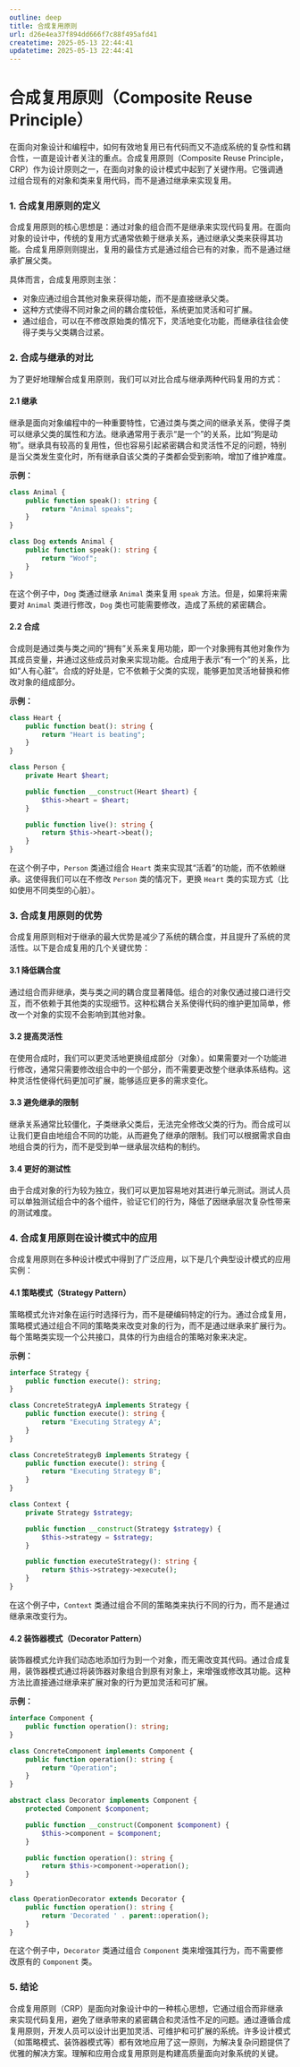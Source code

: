 ```yaml
---
outline: deep
title: 合成复用原则
url: d26e4ea37f894dd666f7c88f495afd41
createtime: 2025-05-13 22:44:41
updatetime: 2025-05-13 22:44:41
---
```


# 合成复用原则（Composite Reuse Principle）

在面向对象设计和编程中，如何有效地复用已有代码而又不造成系统的复杂性和耦合性，一直是设计者关注的重点。合成复用原则（Composite Reuse Principle，CRP）作为设计原则之一，在面向对象的设计模式中起到了关键作用。它强调通过组合现有的对象和类来复用代码，而不是通过继承来实现复用。

### 1. **合成复用原则的定义**

合成复用原则的核心思想是：通过对象的组合而不是继承来实现代码复用。在面向对象的设计中，传统的复用方式通常依赖于继承关系，通过继承父类来获得其功能。合成复用原则则提出，复用的最佳方式是通过组合已有的对象，而不是通过继承扩展父类。

具体而言，合成复用原则主张：
- 对象应通过组合其他对象来获得功能，而不是直接继承父类。
- 这种方式使得不同对象之间的耦合度较低，系统更加灵活和可扩展。
- 通过组合，可以在不修改原始类的情况下，灵活地变化功能，而继承往往会使得子类与父类耦合过紧。

### 2. **合成与继承的对比**

为了更好地理解合成复用原则，我们可以对比合成与继承两种代码复用的方式：

#### 2.1 继承

继承是面向对象编程中的一种重要特性，它通过类与类之间的继承关系，使得子类可以继承父类的属性和方法。继承通常用于表示“是一个”的关系，比如“狗是动物”。继承具有较高的复用性，但也容易引起紧密耦合和灵活性不足的问题，特别是当父类发生变化时，所有继承自该父类的子类都会受到影响，增加了维护难度。

**示例：**
```php
class Animal {
    public function speak(): string {
        return "Animal speaks";
    }
}

class Dog extends Animal {
    public function speak(): string {
        return "Woof";
    }
}
```

在这个例子中，`Dog` 类通过继承 `Animal` 类来复用 `speak` 方法。但是，如果将来需要对 `Animal` 类进行修改，`Dog` 类也可能需要修改，造成了系统的紧密耦合。

#### 2.2 合成

合成则是通过类与类之间的“拥有”关系来复用功能，即一个对象拥有其他对象作为其成员变量，并通过这些成员对象来实现功能。合成用于表示“有一个”的关系，比如“人有心脏”。合成的好处是，它不依赖于父类的实现，能够更加灵活地替换和修改对象的组成部分。

**示例：**
```php
class Heart {
    public function beat(): string {
        return "Heart is beating";
    }
}

class Person {
    private Heart $heart;

    public function __construct(Heart $heart) {
        $this->heart = $heart;
    }

    public function live(): string {
        return $this->heart->beat();
    }
}
```

在这个例子中，`Person` 类通过组合 `Heart` 类来实现其“活着”的功能，而不依赖继承。这使得我们可以在不修改 `Person` 类的情况下，更换 `Heart` 类的实现方式（比如使用不同类型的心脏）。

### 3. **合成复用原则的优势**

合成复用原则相对于继承的最大优势是减少了系统的耦合度，并且提升了系统的灵活性。以下是合成复用的几个关键优势：

#### 3.1 降低耦合度

通过组合而非继承，类与类之间的耦合度显著降低。组合的对象仅通过接口进行交互，而不依赖于其他类的实现细节。这种松耦合关系使得代码的维护更加简单，修改一个对象的实现不会影响到其他对象。

#### 3.2 提高灵活性

在使用合成时，我们可以更灵活地更换组成部分（对象）。如果需要对一个功能进行修改，通常只需要修改组合中的一个部分，而不需要更改整个继承体系结构。这种灵活性使得代码更加可扩展，能够适应更多的需求变化。

#### 3.3 避免继承的限制

继承关系通常比较僵化，子类继承父类后，无法完全修改父类的行为。而合成可以让我们更自由地组合不同的功能，从而避免了继承的限制。我们可以根据需求自由地组合类的行为，而不是受到单一继承层次结构的制约。

#### 3.4 更好的测试性

由于合成对象的行为较为独立，我们可以更加容易地对其进行单元测试。测试人员可以单独测试组合中的各个组件，验证它们的行为，降低了因继承层次复杂性带来的测试难度。

### 4. **合成复用原则在设计模式中的应用**

合成复用原则在多种设计模式中得到了广泛应用，以下是几个典型设计模式的应用实例：

#### 4.1 **策略模式（Strategy Pattern）**

策略模式允许对象在运行时选择行为，而不是硬编码特定的行为。通过合成复用，策略模式通过组合不同的策略类来改变对象的行为，而不是通过继承来扩展行为。每个策略类实现一个公共接口，具体的行为由组合的策略对象来决定。

**示例：**
```php
interface Strategy {
    public function execute(): string;
}

class ConcreteStrategyA implements Strategy {
    public function execute(): string {
        return "Executing Strategy A";
    }
}

class ConcreteStrategyB implements Strategy {
    public function execute(): string {
        return "Executing Strategy B";
    }
}

class Context {
    private Strategy $strategy;

    public function __construct(Strategy $strategy) {
        $this->strategy = $strategy;
    }

    public function executeStrategy(): string {
        return $this->strategy->execute();
    }
}
```

在这个例子中，`Context` 类通过组合不同的策略类来执行不同的行为，而不是通过继承来改变行为。

#### 4.2 **装饰器模式（Decorator Pattern）**

装饰器模式允许我们动态地添加行为到一个对象，而无需改变其代码。通过合成复用，装饰器模式通过将装饰器对象组合到原有对象上，来增强或修改其功能。这种方法比直接通过继承来扩展对象的行为更加灵活和可扩展。

**示例：**
```php
interface Component {
    public function operation(): string;
}

class ConcreteComponent implements Component {
    public function operation(): string {
        return "Operation";
    }
}

abstract class Decorator implements Component {
    protected Component $component;

    public function __construct(Component $component) {
        $this->component = $component;
    }

    public function operation(): string {
        return $this->component->operation();
    }
}

class OperationDecorator extends Decorator {
    public function operation(): string {
        return 'Decorated ' . parent::operation();
    }
}
```

在这个例子中，`Decorator` 类通过组合 `Component` 类来增强其行为，而不需要修改原有的 `Component` 类。

### 5. **结论**

合成复用原则（CRP）是面向对象设计中的一种核心思想，它通过组合而非继承来实现代码复用，避免了继承带来的紧密耦合和灵活性不足的问题。通过遵循合成复用原则，开发人员可以设计出更加灵活、可维护和可扩展的系统。许多设计模式（如策略模式、装饰器模式等）都有效地应用了这一原则，为解决复杂问题提供了优雅的解决方案。理解和应用合成复用原则是构建高质量面向对象系统的关键。